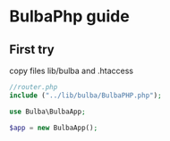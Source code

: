 # BulbaPhp guide

## First try

copy files lib/bulba and .htaccess 

```php
//router.php
include ("../lib/bulba/BulbaPHP.php");

use Bulba\BulbaApp;

$app = new BulbaApp();
```